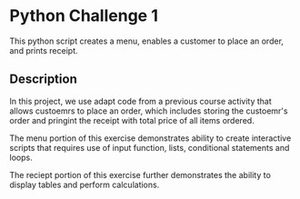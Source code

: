 # Python Challenge 1

This python script creates a menu, enables a customer to place an order, and prints receipt.

## Description

In this project, we use adapt code from a previous course activity that allows custoemrs to place an order, which includes storing the custoemr's order and pringint the receipt with total price of all items ordered.

The menu portion of this exercise demonstrates ability to create interactive scripts that requires use of input function, lists, conditional statements and loops.

The reciept portion of this exercise further demonstrates the ability to display tables and perform calculations.
